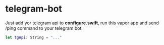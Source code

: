 # telegram-bot

Just add yor telegram api to **configure.swift**, run this vapor app and send /ping command to your telegram bot

```swift
let tgApi: String = "..."
```
